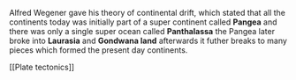 Alfred Wegener gave his theory of continental drift, which stated that all the continents today was initially part of a super continent called **Pangea** and there was only a single super ocean called **Panthalassa** the Pangea later broke into **Laurasia** and **Gondwana land** afterwards it futher breaks to many pieces which formed the present day continents.

[[Plate tectonics]]